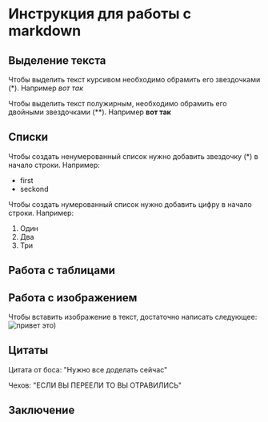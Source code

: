 # Инструкция для работы с markdown

## Выделение текста

Чтобы выделить текст курсивом необходимо обрамить его звездочками (*). Например *вот так*

Чтобы выделить текст полужирным, необходимо обрамить его двойными звездочками (**). Например **вот так**

## Списки

Чтобы создать ненумерованный список нужно добавить звездочку (*) в начало строки. Например:
* first
* seckond

Чтобы создать нумерованный список нужно добавить цифру в начало строки. Например:
1. Один
2. Два
3. Три

## Работа с таблицами

## Работа с изображением

Чтобы вставить изображение в текст, достаточно написать следующее:
![привет это](изображение))

## Цитаты


Цитата от боса: "Нужно все доделать сейчас"

Чехов: "ЕСЛИ ВЫ ПЕРЕЕЛИ ТО ВЫ ОТРАВИЛИСЬ"


## Заключение

